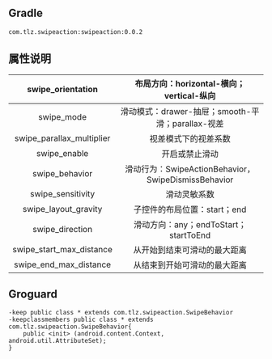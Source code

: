 ## Gradle

```
com.tlz.swipeaction:swipeaction:0.0.2
```
## 属性说明

|     swipe_orientation     |      布局方向：horizontal-横向；vertical-纵向       |
| :-----------------------: | :-------------------------------------------------: |
|        swipe_mode         |  滑动模式：drawer-抽屉；smooth-平滑；parallax-视差  |
| swipe_parallax_multiplier |                视差模式下的视差系数                 |
|       swipe_enable        |                   开启或禁止滑动                    |
|      swipe_behavior       | 滑动行为：SwipeActionBehavior，SwipeDismissBehavior |
|     swipe_sensitivity     |                    滑动灵敏系数                     |
|   swipe_layout_gravity    |            子控件的布局位置：start；end             |
|      swipe_direction      |        滑动方向：any；endToStart；startToEnd        |
| swipe_start_max_distance  |            从开始到结束可滑动的最大距离             |
|  swipe_end_max_distance   |            从结束到开始可滑动的最大距离             |

## Groguard

```
-keep public class * extends com.tlz.swipeaction.SwipeBehavior
-keepclassmembers public class * extends com.tlz.swipeaction.SwipeBehavior{
    public <init> (android.content.Context, android.util.AttributeSet);
}
```
